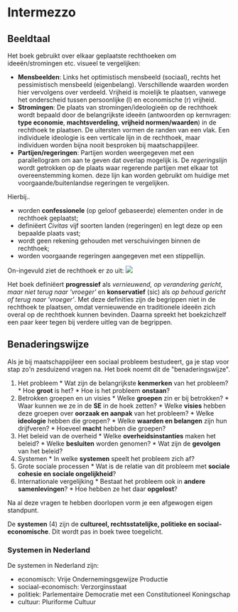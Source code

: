 # Intermezzo


## Beeldtaal

Het boek gebruikt over elkaar geplaatste rechthoeken om ideeën/stromingen etc. visueel te vergelijken:
  * **Mensbeelden**: Links het optimistisch mensbeeld (sociaal), rechts het pessimistisch mensbeeld (eigenbelang). Verschillende waarden worden hier vervolgens over verdeeld. Vrijheid is moielijk te plaatsen, vanwege het onderscheid tussen persoonlijke (l) en economische (r) vrijheid.
  * **Stromingen**: De plaats van stromingen/ideologieën op de rechthoek wordt bepaald door de belangrijkste ideeën (antwoorden op kernvragen: **type economie**, **machtsverdeling**, **vrijheid normen/waarden**) in de rechthoek te plaatsen. De uitersten vormen de randen van een vlak. Een individuele ideologie is een verticale lijn in de rechthoek, maar individuen worden bijna nooit besproken bij maatschappijleer.
  * **Partijen/regeringen**: Partijen worden weergegeven met een parallellogram om aan te geven dat overlap mogelijk is. De *regeringslijn* wordt getrokken op de plaats waar regerende partijen met elkaar tot overeenstemming komen. deze lijn kan worden gebruikt om huidige met voorgaande/buitenlandse regeringen te vergelijken.

Hierbij..
  * worden **confessionele** (op geloof gebaseerde) elementen onder in de rechthoek geplaatst;
  * definiëert *Civitas* vijf soorten landen (regeringen) en legt deze op een bepaalde plaats vast;
  * wordt geen rekening gehouden met verschuivingen binnen de rechthoek;
  * worden voorgaande regeringen aangegeven met een stippellijn.

On-ingevuld ziet de rechthoek er zo uit:
<img src="https://i.imgur.com/qLEx4tX.png">

Het boek definiëert **progressief** als *vernieuwend, op verandering gericht, maar niet terug naar 'vroeger'* en **konservatief** (sic) als *op behoud gericht of terug naar 'vroeger'*. Met deze definities zijn de begrippen niet in de rechthoek te plaatsen, omdat vernieuwende en traditionele ideeën zich overal op de rechthoek kunnen bevinden. Daarna spreekt het boekzichzelf een paar keer tegen bij verdere uitleg van de begrippen.


## Benaderingswijze

Als je bij maatschappijleer een sociaal probleem bestudeert, ga je stap voor stap zo'n zesduizend vragen na. Het boek noemt dit de "benaderingswijze".

  1. Het probleem
    * Wat zijn de belangrijkste **kenmerken** van het probleem?
    * Hoe **groot** is het?
    * Hoe is het probleem **onstaan**?
  2. Betrokken groepen en un visies
    * Welke **groepen** zin er bij betrokken?
    * Waar kunnen we ze in de **SE** in de hoek zetten?
    * Welke **visies** hebben deze groepen over **oorzaak en aanpak** van het probleem?
    * Welke **ideologie** hebben die groepen?
    * Welke **waarden en belangen** zijn hun drijfveren?
    * Hoeveel **macht** hebben die groepen?
  3. Het beleid van de overheid
    * Welke **overheidsinstanties** maken het beleid?
    * Welke **besluiten** worden genomen?
    * Wat zijn de **gevolgen** van het beleid?
  4. Systemen
    * In welke **systemen** speelt het probleem zich af?
  5. Grote sociale processen
    * Wat is de relatie van dit probleem met **sociale cohesie en sociale ongelijkheid**?
  6. Internationale vergelijking
    * Bestaat het probleem ook in **andere samenlevingen**?
    * Hoe hebben ze het daar **opgelost**?

Na al deze vragen te hebben doorlopen vorm je een afgewogen eigen standpunt.

De **systemen** (4) zijn de **cultureel, rechtsstatelijke, politieke en sociaal-economische**. Dit wordt pas in boek twee toegelicht.

### Systemen in Nederland
De systemen in Nederland zijn:
  * economisch: Vrije Ondernemingsgewijze Productie
  * sociaal-economisch: Verzorginsstaat
  * politiek: Parlementaire Democratie met een Constitutioneel Koningschap
  * cultuur: Pluriforme Cultuur

